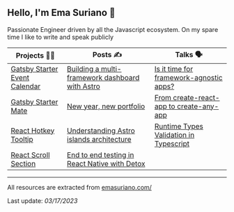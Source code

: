 ## Hello, I'm Ema Suriano 👋

Passionate Engineer driven by all the Javascript ecosystem. On my spare time I like to write and speak publicly

| Projects 👨‍💻 | Posts ✍️ | Talks 🗣 |
| --- | --- | --- |
| [Gatsby Starter Event Calendar](https://github.com/EmaSuriano/gatsby-starter-event-calendar) | [Building a multi-framework dashboard with Astro](https://blog.logrocket.com/building-multi-framework-dashboard-with-astro/) | [Is it time for framework-agnostic apps?](https://time-for-framework-agnostic-projects.netlify.app) |
| [Gatsby Starter Mate](https://github.com/EmaSuriano/gatsby-starter-mate) | [New year, new portfolio](https://emasuriano.com/blog/new-year-new-page) | [From create-react-app to create-any-app](https://from-cra-to-caa.netlify.app) |
| [React Hotkey Tooltip](https://github.com/EmaSuriano/react-hotkey-tooltip) | [Understanding Astro islands architecture](https://blog.logrocket.com/understanding-astro-islands-architecture/) | [Runtime Types Validation in Typescript](https://slides.com/emasuriano/runtime-types-validation-in-typescript) |
| [React Scroll Section](https://github.com/EmaSuriano/react-scroll-section) | [End to end testing in React Native with Detox](https://blog.logrocket.com/react-native-end-to-end-testing-detox/) |  |

---

All resources are extracted from [emasuriano.com/](https://emasuriano.com/)

Last update: _03/17/2023_